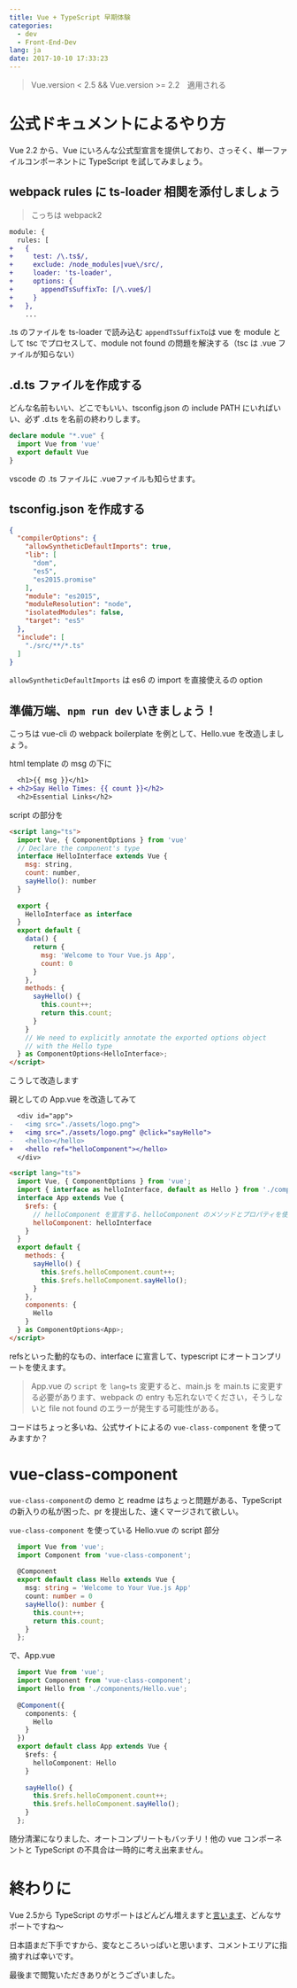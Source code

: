 ```yaml
---
title: Vue + TypeScript 早期体験
categories:
  - dev
  - Front-End-Dev
lang: ja
date: 2017-10-10 17:33:23
---
```


> Vue.version < 2.5 && Vue.version >= 2.2　適用される

# 公式ドキュメントによるやり方

Vue 2.2 から、Vue にいろんな公式型宣言を提供しており、さっそく、単一ファイルコンポーネントに TypeScript を試してみましょう。

## webpack rules に ts-loader 相関を添付しましょう
> こっちは webpack2

```diff
module: {
  rules: [
+   {
+     test: /\.ts$/,
+     exclude: /node_modules|vue\/src/,
+     loader: 'ts-loader',
+     options: {
+       appendTsSuffixTo: [/\.vue$/]
+     }
+   },
    ...
```

<!-- more -->

.ts のファイルを ts-loader で読み込む
`appendTsSuffixTo`は vue を module として tsc でプロセスして、module not found の問題を解決する（tsc は .vue ファイルが知らない）

## .d.ts ファイルを作成する
どんな名前もいい、どこでもいい、tsconfig.json の include PATH にいればいい、必ず .d.ts を名前の終わりします。
```typescript
declare module "*.vue" {
  import Vue from 'vue'
  export default Vue
}
```
vscode の .ts ファイルに .vueファイルも知らせます。

## tsconfig.json を作成する
```json
{
  "compilerOptions": {
    "allowSyntheticDefaultImports": true,
    "lib": [
      "dom",
      "es5",
      "es2015.promise"
    ],
    "module": "es2015",
    "moduleResolution": "node",
    "isolatedModules": false,
    "target": "es5"
  },
  "include": [
    "./src/**/*.ts"
  ]
}
```
`allowSyntheticDefaultImports` は es6 の import を直接使えるの option

## 準備万端、`npm run dev` いきましょう！

こっちは vue-cli の webpack boilerplate を例として、Hello.vue を改造しましょう。

html template の msg の下に
```diff
  <h1>{{ msg }}</h1>
+ <h2>Say Hello Times: {{ count }}</h2>
  <h2>Essential Links</h2>
```

script の部分を
```html
<script lang="ts">
  import Vue, { ComponentOptions } from 'vue'
  // Declare the component's type
  interface HelloInterface extends Vue {
    msg: string,
    count: number,
    sayHello(): number
  }
  
  export {
    HelloInterface as interface
  }
  export default {
    data() {
      return {
        msg: 'Welcome to Your Vue.js App',
        count: 0
      }
    },
    methods: {
      sayHello() {
        this.count++;
        return this.count;
      }
    }
    // We need to explicitly annotate the exported options object
    // with the Hello type
  } as ComponentOptions<HelloInterface>;
</script>
```
こうして改造します

親としての App.vue を改造してみて

```diff
  <div id="app">
-   <img src="./assets/logo.png">
+   <img src="./assets/logo.png" @click="sayHello">
-   <hello></hello>
+   <hello ref="helloComponent"></hello>
  </div>
```

```html
<script lang="ts">
  import Vue, { ComponentOptions } from 'vue';
  import { interface as helloInterface, default as Hello } from './components/Hello.vue';
  interface App extends Vue {
    $refs: {
      // helloComponent を宣言する、helloComponent のメソッドとプロパティを使えようになるました
      helloComponent: helloInterface
    }
  }
  export default {
    methods: {
      sayHello() {
        this.$refs.helloComponent.count++;
        this.$refs.helloComponent.sayHello();
      }
    },
    components: {
      Hello
    }
  } as ComponentOptions<App>;
</script>
```
refsといった動的なもの、interface に宣言して、typescript にオートコンプリートを使えます。

> App.vue の `script` を `lang=ts` 変更すると、main.js を main.ts に変更する必要があります、webpack の entry も忘れないでください，そうしないと file not found のエラーが発生する可能性がある。

コードはちょっと多いね、公式サイトによるの `vue-class-component` を使ってみますか？

# vue-class-component

`vue-class-component`の demo と readme はちょっと問題がある、TypeScript の新入りの私が困った、pr を提出した、速くマージされて欲しい。

`vue-class-component` を使っている Hello.vue の script 部分

```typescript
  import Vue from 'vue';
  import Component from 'vue-class-component';
  　
  @Component
  export default class Hello extends Vue {
    msg: string = 'Welcome to Your Vue.js App'
    count: number = 0
    sayHello(): number {
      this.count++;
      return this.count;
    }
  };
```

で、App.vue

```typescript
  import Vue from 'vue';
  import Component from 'vue-class-component';
  import Hello from './components/Hello.vue';
  　
  @Component({
    components: {
      Hello
    }
  })
  export default class App extends Vue {
    $refs: {
      helloComponent: Hello
    }
  　
    sayHello() {
      this.$refs.helloComponent.count++;
      this.$refs.helloComponent.sayHello();
    }
  };
```
随分清潔になりました、オートコンプリートもバッチリ！他の vue コンポーネントと TypeScript の不具合は一時的に考え出来ません。


# 終わりに

Vue 2.5から TypeScript のサポートはどんどん増えますと[言います](https://medium.com/the-vue-point/upcoming-typescript-changes-in-vue-2-5-e9bd7e2ecf08)、どんなサポートですね〜

日本語まだ下手ですから、変なところいっぱいと思います、コメントエリアに指摘すれば幸いです。

最後まで閲覧いただきありがとうございました。
